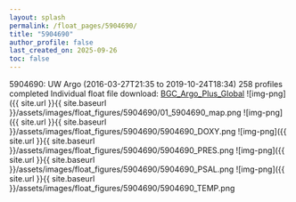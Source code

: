 ```yaml
---
layout: splash
permalink: /float_pages/5904690/
title: "5904690"
author_profile: false
last_created_on: 2025-09-26
toc: false
---
```

 
5904690: UW Argo (2016-03-27T21:35 to 2019-10-24T18:34)
258 profiles completed
Individual float file download: [BGC_Argo_Plus_Global](https://ftp.soest.hawaii.edu/bgc_argo_plus/Individual_Floats/outliers_removed/5904690_Sprof_processed.nc)
![img-png]({{ site.url }}{{ site.baseurl }}/assets/images/float_figures/5904690/01_5904690_map.png
![img-png]({{ site.url }}{{ site.baseurl }}/assets/images/float_figures/5904690/5904690_DOXY.png
![img-png]({{ site.url }}{{ site.baseurl }}/assets/images/float_figures/5904690/5904690_PRES.png
![img-png]({{ site.url }}{{ site.baseurl }}/assets/images/float_figures/5904690/5904690_PSAL.png
![img-png]({{ site.url }}{{ site.baseurl }}/assets/images/float_figures/5904690/5904690_TEMP.png
